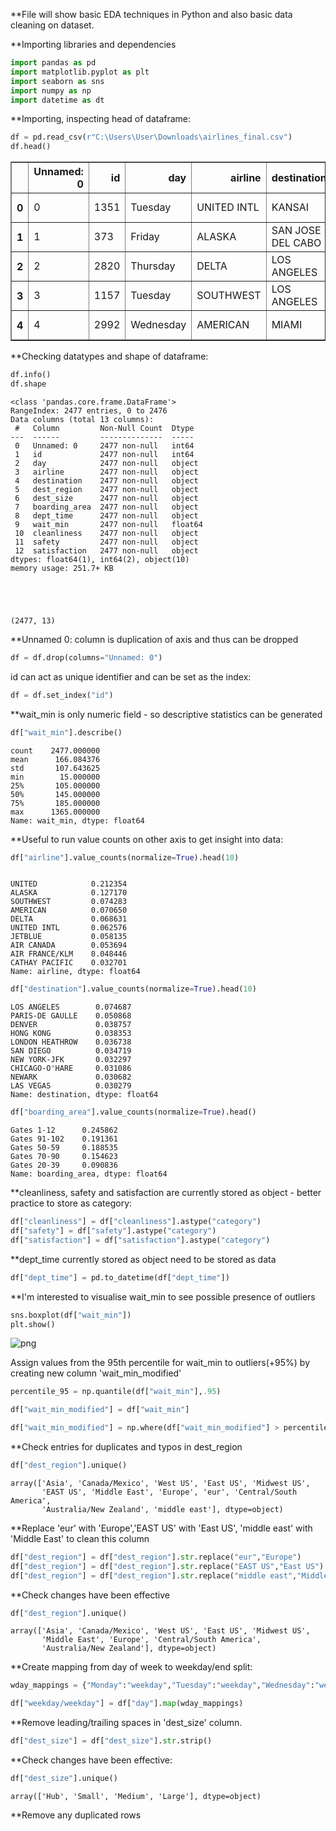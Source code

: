 **File will show basic EDA techniques in Python and also basic data cleaning on dataset.


**Importing libraries and dependencies


```python
import pandas as pd
import matplotlib.pyplot as plt
import seaborn as sns
import numpy as np
import datetime as dt
```

**Importing, inspecting head of dataframe:


```python
df = pd.read_csv(r"C:\Users\User\Downloads\airlines_final.csv")
df.head()
```




<div>
<style scoped>
    .dataframe tbody tr th:only-of-type {
        vertical-align: middle;
    }

    .dataframe tbody tr th {
        vertical-align: top;
    }

    .dataframe thead th {
        text-align: right;
    }
</style>
<table border="1" class="dataframe">
  <thead>
    <tr style="text-align: right;">
      <th></th>
      <th>Unnamed: 0</th>
      <th>id</th>
      <th>day</th>
      <th>airline</th>
      <th>destination</th>
      <th>dest_region</th>
      <th>dest_size</th>
      <th>boarding_area</th>
      <th>dept_time</th>
      <th>wait_min</th>
      <th>cleanliness</th>
      <th>safety</th>
      <th>satisfaction</th>
    </tr>
  </thead>
  <tbody>
    <tr>
      <th>0</th>
      <td>0</td>
      <td>1351</td>
      <td>Tuesday</td>
      <td>UNITED INTL</td>
      <td>KANSAI</td>
      <td>Asia</td>
      <td>Hub</td>
      <td>Gates 91-102</td>
      <td>2018-12-31</td>
      <td>115.0</td>
      <td>Clean</td>
      <td>Neutral</td>
      <td>Very satisfied</td>
    </tr>
    <tr>
      <th>1</th>
      <td>1</td>
      <td>373</td>
      <td>Friday</td>
      <td>ALASKA</td>
      <td>SAN JOSE DEL CABO</td>
      <td>Canada/Mexico</td>
      <td>Small</td>
      <td>Gates 50-59</td>
      <td>2018-12-31</td>
      <td>135.0</td>
      <td>Clean</td>
      <td>Very safe</td>
      <td>Very satisfied</td>
    </tr>
    <tr>
      <th>2</th>
      <td>2</td>
      <td>2820</td>
      <td>Thursday</td>
      <td>DELTA</td>
      <td>LOS ANGELES</td>
      <td>West US</td>
      <td>Hub</td>
      <td>Gates 40-48</td>
      <td>2018-12-31</td>
      <td>70.0</td>
      <td>Average</td>
      <td>Somewhat safe</td>
      <td>Neutral</td>
    </tr>
    <tr>
      <th>3</th>
      <td>3</td>
      <td>1157</td>
      <td>Tuesday</td>
      <td>SOUTHWEST</td>
      <td>LOS ANGELES</td>
      <td>West US</td>
      <td>Hub</td>
      <td>Gates 20-39</td>
      <td>2018-12-31</td>
      <td>190.0</td>
      <td>Clean</td>
      <td>Very safe</td>
      <td>Somewhat satsified</td>
    </tr>
    <tr>
      <th>4</th>
      <td>4</td>
      <td>2992</td>
      <td>Wednesday</td>
      <td>AMERICAN</td>
      <td>MIAMI</td>
      <td>East US</td>
      <td>Hub</td>
      <td>Gates 50-59</td>
      <td>2018-12-31</td>
      <td>559.0</td>
      <td>Somewhat clean</td>
      <td>Very safe</td>
      <td>Somewhat satsified</td>
    </tr>
  </tbody>
</table>
</div>



**Checking datatypes and shape of dataframe:



```python
df.info()
df.shape
```

    <class 'pandas.core.frame.DataFrame'>
    RangeIndex: 2477 entries, 0 to 2476
    Data columns (total 13 columns):
     #   Column         Non-Null Count  Dtype  
    ---  ------         --------------  -----  
     0   Unnamed: 0     2477 non-null   int64  
     1   id             2477 non-null   int64  
     2   day            2477 non-null   object 
     3   airline        2477 non-null   object 
     4   destination    2477 non-null   object 
     5   dest_region    2477 non-null   object 
     6   dest_size      2477 non-null   object 
     7   boarding_area  2477 non-null   object 
     8   dept_time      2477 non-null   object 
     9   wait_min       2477 non-null   float64
     10  cleanliness    2477 non-null   object 
     11  safety         2477 non-null   object 
     12  satisfaction   2477 non-null   object 
    dtypes: float64(1), int64(2), object(10)
    memory usage: 251.7+ KB
    




    (2477, 13)



**Unnamed 0: column is duplication of axis and thus can be dropped


```python
df = df.drop(columns="Unnamed: 0")
```

id can act as unique identifier and can be set as the index:



```python
df = df.set_index("id")
```

**wait_min is only numeric field - so descriptive statistics can be generated



```python
df["wait_min"].describe()
```




    count    2477.000000
    mean      166.084376
    std       107.643625
    min        15.000000
    25%       105.000000
    50%       145.000000
    75%       185.000000
    max      1365.000000
    Name: wait_min, dtype: float64


**Useful to run
value counts on other axis to get insight into data:

```python
df["airline"].value_counts(normalize=True).head(10)



```




    UNITED            0.212354
    ALASKA            0.127170
    SOUTHWEST         0.074283
    AMERICAN          0.070650
    DELTA             0.068631
    UNITED INTL       0.062576
    JETBLUE           0.058135
    AIR CANADA        0.053694
    AIR FRANCE/KLM    0.048446
    CATHAY PACIFIC    0.032701
    Name: airline, dtype: float64




```python
df["destination"].value_counts(normalize=True).head(10)
```




    LOS ANGELES        0.074687
    PARIS-DE GAULLE    0.050868
    DENVER             0.038757
    HONG KONG          0.038353
    LONDON HEATHROW    0.036738
    SAN DIEGO          0.034719
    NEW YORK-JFK       0.032297
    CHICAGO-O'HARE     0.031086
    NEWARK             0.030682
    LAS VEGAS          0.030279
    Name: destination, dtype: float64




```python
df["boarding_area"].value_counts(normalize=True).head()
```




    Gates 1-12      0.245862
    Gates 91-102    0.191361
    Gates 50-59     0.188535
    Gates 70-90     0.154623
    Gates 20-39     0.090836
    Name: boarding_area, dtype: float64



**cleanliness, safety and satisfaction are currently stored as object - better practice to store as category:


```python
df["cleanliness"] = df["cleanliness"].astype("category")
df["safety"] = df["safety"].astype("category")
df["satisfaction"] = df["satisfaction"].astype("category")                
```

**dept_time currently stored as object need to be stored as data


```python
df["dept_time"] = pd.to_datetime(df["dept_time"])
```

**I'm interested to visualise wait_min to see possible presence of outliers



```python
sns.boxplot(df["wait_min"])
plt.show()
```


![png](output_22_0.png)



Assign values from the 95th percentile for wait_min to outliers(+95%) by creating new column 'wait_min_modified'


```python
percentile_95 = np.quantile(df["wait_min"],.95)
```


```python
df["wait_min_modified"] = df["wait_min"]
```


```python
df["wait_min_modified"] = np.where(df["wait_min_modified"] > percentile_95,percentile_95,df["wait_min"])
```

**Check entries for duplicates and typos in dest_region


```python
df["dest_region"].unique()
```




    array(['Asia', 'Canada/Mexico', 'West US', 'East US', 'Midwest US',
           'EAST US', 'Middle East', 'Europe', 'eur', 'Central/South America',
           'Australia/New Zealand', 'middle east'], dtype=object)



**Replace 'eur' with 'Europe','EAST US' with 'East US', 'middle east' with 'Middle East' to clean this column


```python
df["dest_region"] = df["dest_region"].str.replace("eur","Europe")
df["dest_region"] = df["dest_region"].str.replace("EAST US","East US")
df["dest_region"] = df["dest_region"].str.replace("middle east","Middle East")

```

**Check changes have been effective


```python
df["dest_region"].unique()
```




    array(['Asia', 'Canada/Mexico', 'West US', 'East US', 'Midwest US',
           'Middle East', 'Europe', 'Central/South America',
           'Australia/New Zealand'], dtype=object)



**Create mapping from day of week to weekday/end split:


```python
wday_mappings = {"Monday":"weekday","Tuesday":"weekday","Wednesday":"weekday","Thursday":"weekday","Friday":"weekday","Saturday":"weekend","Sunday":"weekend"}
```


```python
df["weekday/weekday"] = df["day"].map(wday_mappings)
```

**Remove leading/trailing spaces in 'dest_size' column.


```python
df["dest_size"] = df["dest_size"].str.strip()
```

**Check changes have been effective:


```python
df["dest_size"].unique()
```




    array(['Hub', 'Small', 'Medium', 'Large'], dtype=object)


**Remove any duplicated rows


```python

```
